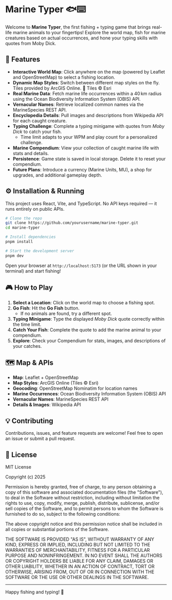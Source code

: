 # Marine Typer 🐟⌨️

Welcome to **Marine Typer**, the first fishing + typing game that brings real-life marine animals to your fingertips! Explore the world map, fish for marine creatures based on actual occurrences, and hone your typing skills with quotes from Moby Dick.

## 🚀 Features

- **Interactive World Map**: Click anywhere on the map (powered by Leaflet and OpenStreetMap) to select a fishing location.
- **Dynamic Map Styles**: Switch between different map styles on the fly. Tiles provided by ArcGIS Online. 📍 Tiles © Esri
- **Real Marine Data**: Fetch marine life occurrences within a 40 km radius using the Ocean Biodiversity Information System (OBIS) API.
- **Vernacular Names**: Retrieve localized common names via the MarineSpecies REST API.
- **Encyclopedia Details**: Pull images and descriptions from Wikipedia API for each caught creature.
- **Typing Challenge**: Complete a typing minigame with quotes from _Moby Dick_ to catch your fish.
  - Time limit adapts to your WPM and play count for a personalized challenge.
- **Marine Compendium**: View your collection of caught marine life with stats and details.
- **Persistence**: Game state is saved in local storage. Delete it to reset your compendium.
- **Future Plans**: Introduce a currency (Marine Units, MU), a shop for upgrades, and additional gameplay depth.

## ⚙️ Installation & Running

This project uses React, Vite, and TypeScript. No API keys required — it runs entirely on public APIs.

```bash
# Clone the repo
git clone https://github.com/yourusername/marine-typer.git
cd marine-typer

# Install dependencies
pnpm install

# Start the development server
pnpm dev
```

Open your browser at `http://localhost:5173` (or the URL shown in your terminal) and start fishing!

## 🎮 How to Play

1. **Select a Location**: Click on the world map to choose a fishing spot.
2. **Go Fish**: Hit the **Go Fish** button.
   - If no animals are found, try a different spot.
3. **Typing Minigame**: Type the displayed _Moby Dick_ quote correctly within the time limit.
4. **Catch Your Fish**: Complete the quote to add the marine animal to your compendium.
5. **Explore**: Check your Compendium for stats, images, and descriptions of your catches.

## 🗺️ Map & APIs

- **Map**: Leaflet + OpenStreetMap
- **Map Styles**: ArcGIS Online (Tiles © Esri)
- **Geocoding**: OpenStreetMap Nominatim for location names
- **Marine Occurrences**: Ocean Biodiversity Information System (OBIS) API
- **Vernacular Names**: MarineSpecies REST API
- **Details & Images**: Wikipedia API

## 💡 Contributing

Contributions, issues, and feature requests are welcome! Feel free to open an issue or submit a pull request.

## 📜 License

MIT License

Copyright (c) 2025

Permission is hereby granted, free of charge, to any person obtaining a copy of this software and associated documentation files (the "Software"), to deal in the Software without restriction, including without limitation the rights to use, copy, modify, merge, publish, distribute, sublicense, and/or sell copies of the Software, and to permit persons to whom the Software is furnished to do so, subject to the following conditions:

The above copyright notice and this permission notice shall be included in all copies or substantial portions of the Software.

THE SOFTWARE IS PROVIDED "AS IS", WITHOUT WARRANTY OF ANY KIND, EXPRESS OR IMPLIED, INCLUDING BUT NOT LIMITED TO THE WARRANTIES OF MERCHANTABILITY, FITNESS FOR A PARTICULAR PURPOSE AND NONINFRINGEMENT. IN NO EVENT SHALL THE AUTHORS OR COPYRIGHT HOLDERS BE LIABLE FOR ANY CLAIM, DAMAGES OR OTHER LIABILITY, WHETHER IN AN ACTION OF CONTRACT, TORT OR OTHERWISE, ARISING FROM, OUT OF OR IN CONNECTION WITH THE SOFTWARE OR THE USE OR OTHER DEALINGS IN THE SOFTWARE.

---

Happy fishing and typing! 🐬
